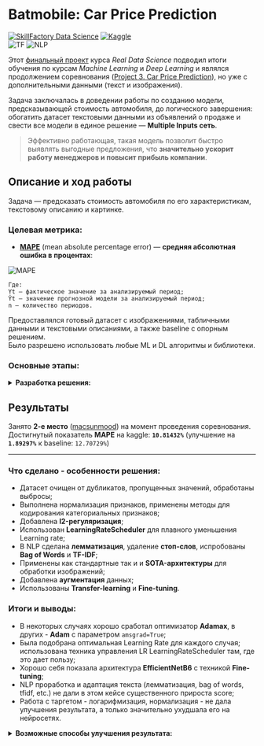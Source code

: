 # Batmobile: Car Price Prediction
[![SkillFactory Data Science](https://img.shields.io/badge/SF-Data%20Science-brightgreen)](https://skillfactory.ru/data-science)
[![Kaggle](https://img.shields.io/badge/-Kaggle-34b6ef?logo=Kaggle&logoColor=white)](https://www.kaggle.com/c/sf-dst-car-price-prediction-part2)\
![TF](https://img.shields.io/badge/-TensorFlow-FF6F00?logo=TensorFlow&logoColor=white)
![NLP](https://img.shields.io/badge/Deep_Learning-NLP-1f8280)

Этот [финальный проект](https://www.kaggle.com/c/sf-dst-car-price-prediction-part2) курса _Real Data Science_ подводил итоги обучения по курсам _Machine Learning_ и _Deep Learning_ и являлся продолжением соревнования ([Project 3. Car Price Prediction](https://github.com/macsunmood/SkillFactory_RDS/tree/master/Project%203.%20Car%20Price%20Prediction)), но уже с дополнительными данными (текст и изображения).

Задача заключалась в доведении работы по созданию модели, предсказывающей стоимость автомобиля, до логического завершения: обогатить датасет текстовыми данными из объявлений о продаже и свести все модели в единое решение — **Multiple Inputs сеть**.

> Эффективно работающая, такая модель позволит быстро выявлять выгодные предложения, что **значительно ускорит работу менеджеров и повысит прибыль компании**.

## Описание и ход работы

Задача — предсказать стоимость автомобиля по его характеристикам, текстовому описанию и картинке.

### Целевая метрика:

- **[MAPE](http://en.wikipedia.org/wiki/Mean_absolute_percentage_error)** (mean absolute percentage error) — **средняя абсолютная ошибка в процентах**:

![MAPE](https://render.githubusercontent.com/render/math?math=MAPE%20=%20\dfrac{100}{n}%20\sum_{t=1}^{n}%20\frac{|Yt%20-%20\hat{Y}_t|}{Yt})

```
Где:
Yt – фактическое значение за анализируемый период;
Ŷt — значение прогнозной модели за анализируемый период;
n — количество периодов.
```

Предоставлялся готовый датасет с изображениями, табличными данными и текстовыми описаниями, а также baseline с опорным решением.\
Было разрешено использовать любые ML и DL алгоритмы и библиотеки.

### Основные этапы:

<details>
  <summary><b>Разработка решения:</b></summary>

  1. _Построение «наивной» ML-модели на табличных данных._\
  Для начала была построена самая простая модель, которая предсказывала среднюю цену по модели автомобиля и году его выпуска. С ней далее сравнивались другие модели.

  2. _Первичная обработка и нормирование признаков. **Exploratory Data Analysis**._\
  На этом этапе был проведён **EDA**, что выявило ненормальное распределение числовых признаков. 
  Также обнаружено, что в основном цены имеют значение, кратное 1000, поэтому решено пробовать округлять предсказания.
  
  3. _Data Preprocessing._\
  Проведена предобработка данных: удалено лишнее, заполнены пропуски, выполнена нормализация. Сделан парсинг некоторых категориальных признаков с извлечением числовых значений из текста. Ключевые слова из описания были выделены в отдельные признаки. Для приведения данных к распределению, близкому к нормальному, от некоторых числовых признаков перед нормализацией был взят логарифм. В конце произведены **Label Encoding** и **One-Hot Encoding** и добавлено **предсказание NaN-значений** признака `"Владение"` с помощью CatBoostRegressor.
  
  4. _Построение первой модели на основе градиентного бустинга с помощью **CatBoost**._\
  Испробована модель на основе CatBoostRegressor.
  
  5. _Решение задачи с помощью **DL** (модель на Tabular данных) и сравнение результатов._\
  Была построена простая нейронная сеть (Dense-модель) из трёх слоёв с дропаутами.

  6. _Добавление текстовых данных (**NLP**) и организация **Multi-Input** нейронной сети (табличные данные + текст)._\
  Сделана предобработка текста: очистка и лемматизация, убраны стоп-слова. Далее произведена векторизация текста и построена **LSTM-сеть** для его обработки. 
  Добавлена ещё одна сеть — созданная ранее для табличных данных.
  Затем их выходы были объединены в **Multi-Input сеть** для обработки и табличных данных, и текста одновременно.

  7. _Добавление обработки изображений в Multi-Input нейронную сеть._\
  Задействована сверточная сеть для анализа изображений с помощью **EfficientNet** (перенос обучения **EfficientNetB6**).
  Поскольку датасет небольшой, была сделана аугментация изображений с помощью библиотеки **albumentations**.
  Для подачи данных при обучении keras-модели использован итератор **tf.data.Dataset**. 
  Multi-Input сеть: добавлена обработка изображений и объединены выходы трёх нейросетей (табличные данные + текст + изображения). 
  Далее произведён **Fine-tuning** сети.
  
  8. _**Ансамблирование** градиентного бустинга и нейронной сети._\
  На этом этапе сделан **blending** с усреднением показаний сетей.
  
</details>

## Результаты

Занято **2-е место** ([macsunmood](https://www.kaggle.com/c/sf-dst-car-price-prediction-part2/leaderboard)) на момент проведения соревнования.\
Достигнутый показатель **MAPE** на kaggle: **`10.81432%`**  (улучшение на **`1.89297%`** к baseline: `12.70729%`)

---

### Что сделано - особенности решения:
- Датасет очищен от дубликатов, пропущенных значений, обработаны выбросы;
- Выполнена нормализация признаков, применены методы для кодирования категориальных признаков;
- Добавлена **l2-регуляризация**;
- Использован **LearningRateScheduler** для плавного уменьшения Learning rate;
- В NLP сделана **лемматизация**, удаление **стоп-слов**, испробованы **Bag of Words** и **TF-IDF**;
- Применены как стандартные так и и **SOTA-архитектуры** для обработки изображений;
- Добавлена **аугментация** данных;
- Использованы **Transfer-learning** и **Fine-tuning**.

### Итоги и выводы:
- В некоторых случаях хорошо сработал оптимизатор **Adamax**, в других - **Adam** с параметром `amsgrad=True`;
- Была подобрана оптимальная Learning Rate для каждого случая; использована техника управления LR LearningRateScheduler там, где это дает пользу;
- Хорошо себя показала архитектура **EfficientNetB6** с техникой **Fine-tuning**;
- NLP проработка и адаптация текста (лемматизация, bag of words, tfidf, etc.) не дали в этом кейсе существенного прироста score;
- Работа с таргетом - логарифмизация, нормализация - не дала улучшения результата, а только значительно ухудшала его на нейросетях.

<details>
  <summary><b>Возможные способы улучшения результата:</b></summary>
  <ul>
  <li>Ансамблирование предобученных нейросетей;
  <li>Динамическое увеличение размера картинки при Fine-tuning;
  <li>Другие стратегии разморозки слоев;
  <li>Cyclic Learning Rate;
  <li>Использование внешних датасетов для дообучения модели.
  <li>Появились идеи по совмещению NLP tokenization sequences с аугментированными через TF-IDF табличными данными: возможно, был бы прирост при удачно подобранном vocabulary.
  </ul>
</details>
